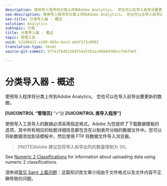 ```yaml
---
description: 使用导入程序将分类上传到Adobe Analytics。 您也可以在导入前导出要更新的数据。
seo-description: 使用导入程序将分类上传到Adobe Analytics。 您也可以在导入前导出要更新的数据。
seo-title: 分类导入器 - 概述
solution: Analytics
subtopic: 分类
title: 分类导入器 - 概述
topic: 管理工具
uuid: b1500423-e100-483a-bec2-ab4f1f3c0902
translation-type: tm+mt
source-git-commit: 57fe1f6d613b9f54a5191ac8684d36bccfebf4e5

---
```



# 分类导入器 - 概述

使用导入程序将分类上传到Adobe Analytics。 您也可以在导入前导出要更新的数据。

**[!UICONTROL “管理员]** ”&gt;“分 **[!UICONTROL 类导入程序”]**

使用导入工具导入的数据必须采用指定格式。Adobe 为您提供了下载数据模板的选项，其中所有相应的标题详细信息都包含在以制表符分隔的数据文件中。您可以将新数据添加到该模板中，然后使用 FTP 将数据文件导入浏览器。

> [!NOTE]Adobe 建议您将导入和导出列的数量限制为 30。

See [Numeric 2 Classifications](/help/components/c-classifications2/c-numeric-2/c-numeric-2-classifications.md) for information about uploading data using numeric 2 classifications.

请参阅[常见 Saint 上载问题](https://helpx.adobe.com/analytics/kb/common-saint-upload-issues.html)：这篇知识库文章介绍由于文件格式以及文件内容不正确导致的问题。
